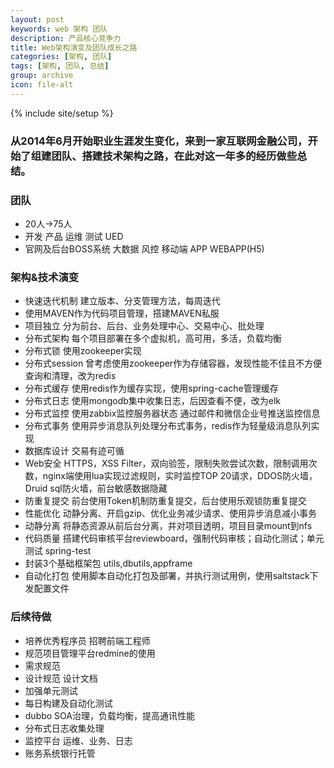 ```yaml
---
layout: post
keywords: web 架构 团队
description: 产品核心竞争力
title: Web架构演变及团队成长之路
categories: [架构, 团队]
tags: [架构, 团队, 总结]
group: archive
icon: file-alt
---
```

{% include site/setup %}

### 从2014年6月开始职业生涯发生变化，来到一家互联网金融公司，开始了组建团队、搭建技术架构之路，在此对这一年多的经历做些总结。 ###

### 团队 ###
- 20人->75人
- 开发 产品 运维 测试 UED
- 官网及后台BOSS系统 大数据 风控 移动端 APP WEBAPP(H5)

### 架构&技术演变 ###
- 快速迭代机制 建立版本、分支管理方法，每周迭代
- 使用MAVEN作为代码项目管理，搭建MAVEN私服
- 项目独立 分为前台、后台、业务处理中心、交易中心、批处理
- 分布式架构 每个项目部署在多个虚拟机，高可用，多活，负载均衡
- 分布式锁 使用zookeeper实现
- 分布式session 曾考虑使用zookeeper作为存储容器，发现性能不佳且不方便查询和清理，改为redis
- 分布式缓存 使用redis作为缓存实现，使用spring-cache管理缓存
- 分布式日志 使用mongodb集中收集日志，后因查看不便，改为elk
- 分布式监控 使用zabbix监控服务器状态 通过邮件和微信企业号推送监控信息
- 分布式事务 使用异步消息队列处理分布式事务，redis作为轻量级消息队列实现
- 数据库设计 交易有迹可循
- Web安全 HTTPS，XSS Filter，双向验签，限制失败尝试次数，限制调用次数，nginx端使用lua实现过滤规则，实时监控TOP 20请求，DDOS防火墙，Druid sql防火墙，前台敏感数据隐藏
- 防重复提交 前台使用Token机制防重复提交，后台使用乐观锁防重复提交
- 性能优化 动静分离、开启gzip、优化业务减少请求、使用异步消息减小事务
- 动静分离 将静态资源从前后台分离，并对项目透明，项目目录mount到nfs
- 代码质量 搭建代码审核平台reviewboard，强制代码审核；自动化测试；单元测试 spring-test
- 封装3个基础框架包 utils,dbutils,appframe
- 自动化打包 使用脚本自动化打包及部署，并执行测试用例，使用saltstack下发配置文件

### 后续待做 ###
- 培养优秀程序员 招聘前端工程师
- 规范项目管理平台redmine的使用
- 需求规范
- 设计规范 设计文档
- 加强单元测试 
- 每日构建及自动化测试
- dubbo SOA治理，负载均衡，提高通讯性能
- 分布式日志收集处理
- 监控平台 运维、业务、日志 
- 账务系统银行托管
